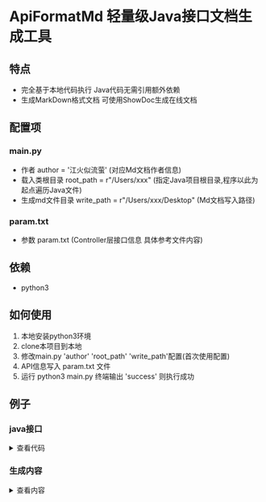 # ApiFormatMd 轻量级Java接口文档生成工具
## 特点
- 完全基于本地代码执行 Java代码无需引用额外依赖
- 生成MarkDown格式文档 可使用ShowDoc生成在线文档
## 配置项 
### main.py
- 作者 author = '江火似流萤' (对应Md文档作者信息)
- 载入类根目录 root_path = r"/Users/xxx" (指定Java项目根目录,程序以此为起点遍历Java文件)
- 生成md文件目录 write_path = r"/Users/xxx/Desktop" (Md文档写入路径)
### param.txt 
- 参数 param.txt (Controller层接口信息 具体参考文件内容)

## 依赖
- python3

## 如何使用
1. 本地安装python3环境 
2. clone本项目到本地
3. 修改main.py 'author' 'root_path' 'write_path'配置(首次使用配置)
4. API信息写入 param.txt 文件
5. 运行 python3 main.py 终端输出 'success' 则执行成功

## 例子
### java接口
<details>
<summary>查看代码</summary>

```java
    @RequestMapping(value = "/v1/test/{userId}", method = RequestMethod.POST)
    public JsonResult<InvoiceVO> test(
            @PathVariable(value = "userId") int userId,
            @RequestParam(value = "roleCode", required = true) String roleCode,
            @RequestBody QuoteStrategyRule quoteStrategyRule) {
        return new JsonResult<>();
    }
```
##### QuoteStrategyRule(参数)
```java
package com.peng.model;

import com.baomidou.mybatisplus.annotation.IdType;
import com.baomidou.mybatisplus.annotation.TableId;
import com.baomidou.mybatisplus.annotation.TableName;
import lombok.AllArgsConstructor;
import lombok.Builder;
import lombok.Data;
import lombok.NoArgsConstructor;

import java.io.Serializable;
import java.util.Date;

@Data
@Builder
@AllArgsConstructor
@NoArgsConstructor
@TableName("quote_strategy_rule")
public class QuoteStrategyRule implements Serializable {
    @TableId(value = "id", type = IdType.AUTO)
    private Long id;

    /**
     * 所属策略ID
     */
    private Long quoteStrategyId;

    /**
     * 所属渠道ID
     */
    private Long resellerChannelId;

    /**
     * 所属分类 1 生活服务；2 酒店业务；3 飞机票价
     */
    private Byte quoteStrategyCategory;

    /**
     * 引用ID，类型为1是0; 类型为2是大类枚举值； 类型为3是子类枚举值；类型为4商品ID；类型为5是规格ID；类型为6是规格ID
     */
    private Byte type;

    /**
     * 类型为1是【分类名称】; 类型为2是【分类名称>大类名称】；
     * 类型为3是【分类名称>大类名称>子类名称】；
     * 类型为4是【分类名称>商品id】；类型为5是【分类名称>商品id>规格id】；
     * 类型为6是【分类名称>商品id>规格id>开始时间~结束时间】
     */
    private String name;

    /**
     * 引用ID，类型为1是0; 类型为2是大类枚举值； 类型为3是子类枚举值；类型为4商品ID；类型为5是规格ID；类型为6是规格ID
     */
    private Long refId;

    /**
     * 生效时间，类型为6时有值否则为null，格式yyyy-MM-dd HH:mm:ss
     */
    private Date startDate;

    /**
     * 失效时间，类型为6时有值否则为nu，格式yyyy-MM-dd HH:mm:ss
     */
    private Date endDate;

    /**
     * 加价类型 1百分比 2固定金额
     */
    private Byte priceType;

    /**
     * 加价百分比，当加价类型为1时，该字段有值
     */
    private Integer rate;

    /**
     * 加价金额，当加价类型为2时，该字段有值
     */
    private Integer amount;

    /**
     * 创建时间
     */
    private Date createTime;

    /**
     * 更新时间
     */
    private Date updateTime;

    /**
     * 操作人
     */
    private String operator;
}

```
##### InvoiceVO(返回主体)
```java
@Data
public class InvoiceVO extends Invoice {

    //发票编号-子
    private Long invoiceNo;
    //发票标题-子
    private String invoiceTitle;

    /**
     * 发票类型-子
     */
    private InvoiceEnum invoiceEnum;

    //扩展信息
    private ExtendSub extendSub;

    @Data
    public static class Extend {
        //标题-父
        private String title;
        //内容-父
        private String content;

    }

    @Data
    public static class ExtendSub extends Extend {
        //spu集合-子
        private List<Spu> spuList;
        //spu信息-子
        private Spu spu;

        /**
         *  spu Map-子
         */

        private Map<String, Spu> spuMap;

        //渠道枚举
        private SpecialChannelEnum specialChannelEnum;

    }
}
```
##### Invoice (InvoiceVO父类)
```java
package com.peng.model;

import com.baomidou.mybatisplus.annotation.IdType;
import com.baomidou.mybatisplus.annotation.TableId;
import com.baomidou.mybatisplus.annotation.TableName;
import com.fasterxml.jackson.annotation.JsonInclude;
import lombok.AllArgsConstructor;
import lombok.Builder;
import lombok.Data;
import lombok.NoArgsConstructor;

import java.io.Serializable;
import java.util.Date;

@JsonInclude(value = JsonInclude.Include.NON_NULL)//为NULL的字段不返回为（JSON）
@Data
@Builder
@AllArgsConstructor
@NoArgsConstructor
@TableName("trade_invoice")
public class Invoice implements Serializable {

    @TableId(value = "invoice_id", type = IdType.AUTO)
    private Long invoiceId;
    /**
     * 发票抬头类型 1：个人 2：单位
     */
    private Byte invoiceTitleType;

    /**
     * 发票类型 1：国内纸质发票 2：国内电子发票 3:国际电子发票
     */
    private Byte invoiceType;

    /**
     * 个人名称
     */
    private String name;

    /**
     * 单位名称
     */
    private String companyName;

    /**
     * 发票状态 1：处理中 2：已开发票
     */
    private Byte status;

    /**
     * 纳税人识别号
     */
    private String taxRegisterNumber;

    /**
     * 发票编号
     */
    private String invoiceCode;

    /**
     * 发票金额
     */
    private Long invoiceAmount;

    /**
     * 单位注册地址
     */
    private String registerAddress;

    /**
     * 单位注册电话
     */
    private String registerPhone;

    /**
     * 开户银行
     */
    private String bankName;

    /**
     * 银行卡号
     */
    private String bankNo;

    /**
     * 收件人姓名
     */
    private String contactName;

    /**
     * 收件人手机号
     */
    private String contactPhone;

    /**
     * 收件人地址
     */
    private String contactAddress;

    /**
     * 收件人邮箱
     */
    private String contactEmail;

    /**
     * 快递单号
     */
    private String expressNo;

    /**
     * 快递公司
     */
    private String expressName;

    /**
     * 发票电子文件地址
     */
    private String fileUrl;

    /**
     * 发票电子文件地址
     */
    private String filePath;

    /**
     * 实际供应商id
     */
    private Integer supplierId;

    /**
     * ownerId
     */
    private Integer ownerId;

    /**
     * userId
     */
    private Integer userId;

    /**
     * 备注
     */
    private String remark;

    /**
     * 删除标识
     */
    private Boolean yn;

    /**
     * 创建时间
     */
    private Date createTime;

    /**
     * 更新时间
     */
    private Date updateTime;

    /**
     * 创建人
     */
    private String createPin;

    /**
     * 更新人
     */
    private String updatePin;

}

```

##### Spu(InvoiceVO.ExtendSub 依赖)
```java
@Data
public class Spu implements Serializable {
    private static final long serialVersionUID = 128833531741299945L;
    /**
     * 主键ID
     */
    private long id;

    /**
     * 商品类别
     */
    private byte productType;

    /**
     * 商品子类别
     */
    private int productSubType;

    /**
     * spu中文名称
     */
    private String nameCn;

    /**
     * spu英文名称
     */
    private String nameEn;

    /**
     * poiId，按照poi_id顺序逗号分隔，eg：1,3,12
     */
    private String poiIds;

    /****** 业务字段 ********/

    /**
     * 多语言处理后显示的name，v1.5.1新增
     */
    private String name;

    /**
     * 创建人
     */
    private String createPin;


    /**
     * 更新人
     */

    private String updatePin;

    //key集合
    private List<Key> keyList;

}
```

##### Key (Spu,Key 依赖)
```java
@Data
public class Key implements Serializable {
    private static final long serialVersionUID = 7585869752216827433L;
    private Integer pageSize;
    /**
     * 要素类别
     */
    private byte type;

    /**
     * 要素名称
     */
    private String name;

    /****** 业务字段 *******/
    /**
     * 要素名称多语言map
     * Map<languageCode, value>
     */
    private Map<String, String> names;

    private List<Key> keyList;
}
```
</details>


### 生成内容
<details>
<summary>查看内容</summary>

## 接口说明

|名称|描述|
|:--:|:--:|
|功能|**找不到名字了用这个吧**|
|负责人|**江火似流萤**|


## HTTP请求地址
- 地址: `http://domain//v1/test/{userId}`

### 请求方式
- POST

## 参数说明
### 请求参数说明

|参数名|类型|必填|示例|说明|
| :----: | :----: | :----: | :----: | :----: |
|roleCode|String|-|-|-|
|quoteStrategyRule|[QuoteStrategyRule](#QuoteStrategyRule)|-|-|-|
|userId|int|-|-|-|



### 返回参数说明

|参数名|类型|示例|说明|
| :----: | :----: | :----: | :----: |
|code|String|"0"|状态码(非0为异常情况)|
|message |String|请求成功|信息描述|
|data|[JsonResult](#JsonResult)<[InvoiceVO](#InvoiceVO)>|-|- |



### 补充实体说明
<h5 id="QuoteStrategyRule">QuoteStrategyRule</h5>


|字段|类型|必填|说明|备注|
| :----: | :----: | :----: | :----: | :----: |
|id|Long|-|-|-|
|quoteStrategyId|Long|-|-| 所属策略ID|
|resellerChannelId|Long|-|-| 所属渠道ID|
|quoteStrategyCategory|Byte|-|-| 所属分类 1 生活服务；2 酒店业务；3 飞机票价|
|type|Byte|-|-| 引用ID，类型为1是0; 类型为2是大类枚举值； 类型为3是子类枚举值；类型为4商品ID；类型为5是规格ID；类型为6是规格ID|
|name|String|-|-| 类型为1是【分类名称】; 类型为2是【分类名称>大类名称】；, 类型为3是【分类名称>大类名称>子类名称】；, 类型为4是【分类名称>商品id】；类型为5是【分类名称>商品id>规格id】；, 类型为6是【分类名称>商品id>规格id>开始时间~结束时间】|
|refId|Long|-|-| 引用ID，类型为1是0; 类型为2是大类枚举值； 类型为3是子类枚举值；类型为4商品ID；类型为5是规格ID；类型为6是规格ID|
|startDate|Date|-|-| 生效时间，类型为6时有值否则为null，格式yyyy-MM-dd HH:mm:ss|
|endDate|Date|-|-| 失效时间，类型为6时有值否则为nu，格式yyyy-MM-dd HH:mm:ss|
|priceType|Byte|-|-| 加价类型 1百分比 2固定金额|
|rate|Integer|-|-| 加价百分比，当加价类型为1时，该字段有值|
|amount|Integer|-|-| 加价金额，当加价类型为2时，该字段有值|
|createTime|Date|-|-| 创建时间|
|updateTime|Date|-|-| 更新时间|
|operator|String|-|-| 操作人|
---

<h5 id="JsonResult">JsonResult</h5>


|字段|类型|必填|说明|备注|
| :----: | :----: | :----: | :----: | :----: |
|code|Integer|-|-| code 为"0"则无异常|
|msg|String|-|-| msg|
|data|T|-|-| data 返回体对象|
---

<h5 id="InvoiceVO">InvoiceVO</h5>


|字段|类型|必填|说明|备注|
| :----: | :----: | :----: | :----: | :----: |
|invoiceId|Long|-|-|-|
|invoiceTitleType|Byte|-|-| 发票抬头类型 1：个人 2：单位|
|invoiceType|Byte|-|-| 发票类型 1：国内纸质发票 2：国内电子发票 3:国际电子发票|
|name|String|-|-| 个人名称|
|companyName|String|-|-| 单位名称|
|status|Byte|-|-| 发票状态 1：处理中 2：已开发票|
|taxRegisterNumber|String|-|-| 纳税人识别号|
|invoiceCode|String|-|-| 发票编号|
|invoiceAmount|Long|-|-| 发票金额|
|registerAddress|String|-|-| 单位注册地址|
|registerPhone|String|-|-| 单位注册电话|
|bankName|String|-|-| 开户银行|
|bankNo|String|-|-| 银行卡号|
|contactName|String|-|-| 收件人姓名|
|contactPhone|String|-|-| 收件人手机号|
|contactAddress|String|-|-| 收件人地址|
|contactEmail|String|-|-| 收件人邮箱|
|expressNo|String|-|-| 快递单号|
|expressName|String|-|-| 快递公司|
|fileUrl|String|-|-| 发票电子文件地址|
|filePath|String|-|-| 发票电子文件地址|
|supplierId|Integer|-|-| 实际供应商id|
|ownerId|Integer|-|-| ownerId|
|userId|Integer|-|-| userId|
|remark|String|-|-| 备注|
|yn|Boolean|-|-| 删除标识|
|createTime|Date|-|-| 创建时间|
|updateTime|Date|-|-| 更新时间|
|createPin|String|-|-| 创建人|
|updatePin|String|-|-| 更新人|
|invoiceNo|Long|-|-|发票编号-子|
|invoiceTitle|String|-|-|发票标题-子|
|invoiceEnum|[InvoiceEnum](#InvoiceEnum)|-|-| 发票类型-子|
|extendSub|[ExtendSub](#ExtendSub)|-|-|扩展信息|
---

<h5 id="ExtendSub">ExtendSub</h5>


|字段|类型|必填|说明|备注|
| :----: | :----: | :----: | :----: | :----: |
|title|String|-|-|标题-父|
|content|String|-|-|内容-父|
|spuList|List<[Spu](#Spu)>|-|-|spu集合-子|
|spu|[Spu](#Spu)|-|-|spu信息-子|
|spuMap|Map<String,[Spu](#Spu)>|-|-|  spu Map-子|
|specialChannelEnum|[SpecialChannelEnum](#SpecialChannelEnum)|-|-|渠道枚举|
---

<h5 id="InvoiceEnum">InvoiceEnum</h5>

```java
enum InvoiceEnum {
    PERSON(1, "抬头为个人"),
    COMPANY(2, "抬头为单位"),

    BEING(1, "发票状态处理中"),
    COMPLETE(2, "发票状态已完成"),

    PAPER(1, "纸质发票"),
    ELECTRONIC(2, "电子发票");
```
<h5 id="SpecialChannelEnum">SpecialChannelEnum</h5>

```java
enum SpecialChannelEnum implements CommonEnum{
    DEFAULT("DEFAULT", "默认渠道"),
    SASS("SASS", "SASS平台"),
    UNKNOWN("UNKNOWN", "UNKNOWN"),
    ;
```
<h5 id="Spu">Spu</h5>


|字段|类型|必填|说明|备注|
| :----: | :----: | :----: | :----: | :----: |
|id|long|-|-| 主键ID|
|productType|byte|-|-| 商品类别|
|productSubType|int|-|-| 商品子类别|
|nameCn|String|-|-| spu中文名称|
|nameEn|String|-|-| spu英文名称|
|poiIds|String|-|-| poiId，按照poi_id顺序逗号分隔，eg：1,3,12|
|name|String|-|-| 业务字段 , 多语言处理后显示的name，v1.5.1新增|
|createPin|String|-|-| 创建人|
|updatePin|String|-|-| 更新人|
|keyList|List<[Key](#Key)>|-|-|key集合|
---

<h5 id="Key">Key</h5>


|字段|类型|必填|说明|备注|
| :----: | :----: | :----: | :----: | :----: |
|pageSize|Integer|-|-|-|
|type|byte|-|-| 要素类别|
|name|String|-|-| 要素名称|
|names|Map<String,String>|-|-| 业务字段 , 要素名称多语言map, Map<languageCode, value>|
|keyList|List<[Key](#Key)>|-|-|-|
---





</details>
